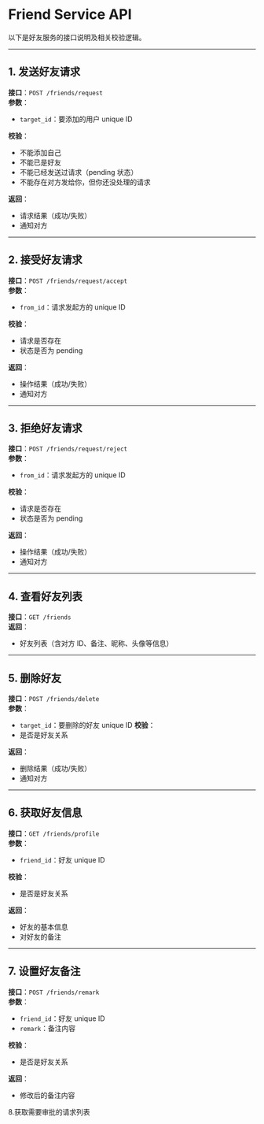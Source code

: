 # Friend Service API

以下是好友服务的接口说明及相关校验逻辑。

---

## 1. 发送好友请求

**接口**：`POST /friends/request`  
**参数**：
- `target_id`：要添加的用户 unique ID

**校验**：
- 不能添加自己
- 不能已是好友
- 不能已经发送过请求（pending 状态）
- 不能存在对方发给你，但你还没处理的请求

**返回**：
- 请求结果（成功/失败）
- 通知对方

---

## 2. 接受好友请求

**接口**：`POST /friends/request/accept`  
**参数**：
- `from_id`：请求发起方的 unique ID

**校验**：
- 请求是否存在
- 状态是否为 pending

**返回**：
- 操作结果（成功/失败）
- 通知对方

---

## 3. 拒绝好友请求

**接口**：`POST /friends/request/reject`  
**参数**：
- `from_id`：请求发起方的 unique ID

**校验**：
- 请求是否存在
- 状态是否为 pending

**返回**：
- 操作结果（成功/失败）
- 通知对方

---

## 4. 查看好友列表

**接口**：`GET /friends`  
**返回**：
- 好友列表（含对方 ID、备注、昵称、头像等信息）

---

## 5. 删除好友

**接口**：`POST /friends/delete`  
**参数**：
- `target_id`：要删除的好友 unique ID
**校验**：
- 是否是好友关系

**返回**：
- 删除结果（成功/失败）
- 通知对方
---

## 6. 获取好友信息

**接口**：`GET /friends/profile`  
**参数**：
- `friend_id`：好友 unique ID

**校验**：
- 是否是好友关系

**返回**：
- 好友的基本信息
- 对好友的备注

---

## 7. 设置好友备注

**接口**：`POST /friends/remark`  
**参数**：
- `friend_id`：好友 unique ID
- `remark`：备注内容

**校验**：
- 是否是好友关系

**返回**：
- 修改后的备注内容



8.获取需要审批的请求列表
